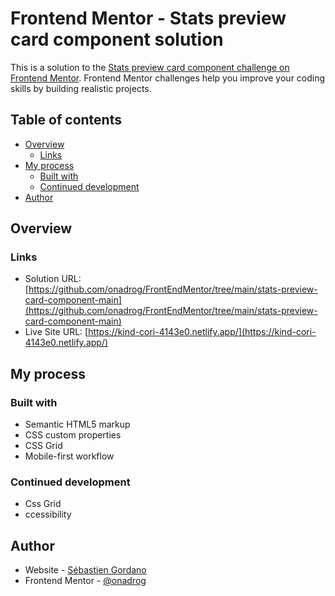 # Frontend Mentor - Stats preview card component solution

This is a solution to the [Stats preview card component challenge on Frontend Mentor](https://www.frontendmentor.io/challenges/stats-preview-card-component-8JqbgoU62). Frontend Mentor challenges help you improve your coding skills by building realistic projects.

## Table of contents

- [Overview](#overview)
  - [Links](#links)
- [My process](#my-process)
  - [Built with](#built-with)
  - [Continued development](#continued-development)
- [Author](#author)

## Overview

### Links

- Solution URL: [https://github.com/onadrog/FrontEndMentor/tree/main/stats-preview-card-component-main](https://github.com/onadrog/FrontEndMentor/tree/main/stats-preview-card-component-main)
- Live Site URL: [https://kind-cori-4143e0.netlify.app/](https://kind-cori-4143e0.netlify.app/)

## My process

### Built with

- Semantic HTML5 markup
- CSS custom properties
- CSS Grid
- Mobile-first workflow

### Continued development

- Css Grid
- ccessibility

## Author

- Website - [Sébastien Gordano](https://sebastiengordano.com)
- Frontend Mentor - [@onadrog](https://www.frontendmentor.io/profile/onadrog)
